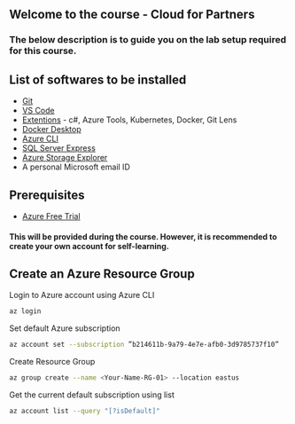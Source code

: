 ## Welcome to the course - Cloud for Partners

### The below description is to guide you on the lab setup required for this course.

## List of softwares to be installed
* [Git](https://git-scm.com/downloads)
* [VS Code](https://code.visualstudio.com/)
* [Extentions](https://code.visualstudio.com/docs/editor/extension-marketplace) - c#, Azure Tools, Kubernetes, Docker, Git Lens
* [Docker Desktop](https://www.docker.com/products/docker-desktop)
* [Azure CLI](https://docs.microsoft.com/en-us/cli/azure/install-azure-cli)
* [SQL Server Express](https://www.microsoft.com/en-us/sql-server/sql-server-downloads)
* [Azure Storage Explorer](https://azure.microsoft.com/en-us/features/storage-explorer/)
* A personal Microsoft email ID


## Prerequisites
* [Azure Free Trial](https://azure.microsoft.com/en-in/free/)  
#### This will be provided during the course. However, it is recommended to create your own account for self-learning.


## Create an Azure Resource Group
Login to Azure account using Azure CLI
```sh
az login
```

Set default Azure subscription
```sh
az account set --subscription ”b214611b-9a79-4e7e-afb0-3d9785737f10”
```

Create Resource Group
```sh
az group create --name <Your-Name-RG-01> --location eastus
```

Get the current default subscription using list 
```sh
az account list --query "[?isDefault]"
```
